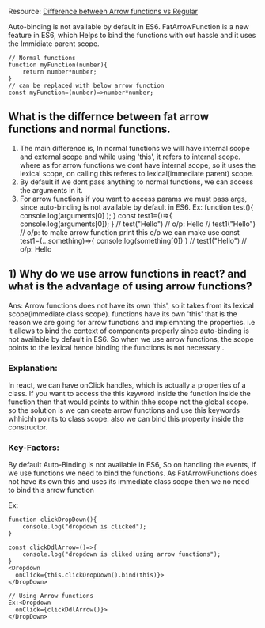 Resource: [Difference between Arrow functions vs Regular](https://dmitripavlutin.com/differences-between-arrow-and-regular-functions/)

Auto-binding is not available by default in ES6.
FatArrowFunction is a new feature in ES6, which Helps to bind the functions with out hassle and it uses the Immidiate parent scope.

```
// Normal functions
function myFunction(number){
    return number*number;
}
// can be replaced with below arrow function
const myFunction=(number)=>number*number;
```
## What is the differnce between fat arrow functions and normal functions.
1) The main difference is, In normal functions we will have internal scope and external scope and while using 'this', it refers to internal scope.
where as for arrow functions we dont have internal scope, so it uses the lexical scope, on calling this referes to lexical(immediate parent) scope.
2) By default if we dont pass anything to normal functions, we can access the arguments in it.
3) For arrow functions if you want to access params we must pass args, since auto-binding is not available by default in ES6.
Ex: function test(){                           
  console.log(arguments[0] );
}
const test1=()=>{
  console.log(arguments[0]);
}
// test("Hello") // o/p: Hello
// test1("Hello") // o/p: 
to make arrow function print this o/p
we can make use 
const test1=(...something)=>{
console.log(something[0])
}
// test1("Hello") // o/p: Hello

## 1) Why do we use arrow functions in react? and what is the advantage of using arrow functions?
Ans: Arrow functions does not have its own 'this', so it takes from its lexical scope(immediate class scope).
functions have its own 'this' that is the reason we are going for arrow functions and implemnting the properties.
i.e it allows to bind the context of components properly since auto-binding is not available by default in ES6. 
So when we use arrow functions, the scope points to the lexical hence binding the functions is not necessary
.
### Explanation:
In react, we can have onClick handles, which is actually a properties of a class. If you want to access the this keyword inside the function inside the function then that would points to within thhe scope not the global scope.
so the solution is we can create arrow functions and use this keywords whhichh points to class scope.
also we can bind this property inside the constructor.

### Key-Factors:
By default Auto-Binding is not available in ES6, So on handling the events, if we use functions we need to bind the functions.
As FatArrowFunctions does not have its own this and uses its immediate class scope then we no need to bind this arrow function 

Ex:
```
function clickDropDown(){
    console.log("dropdown is clicked");
}

const clickDdlArrow=()=>{
    console.log("dropdown is cliked using arrow functions");
}
<Dropdown
  onClick={this.clickDropDown().bind(this)}>
</DropDown>

// Using Arrow functions
Ex:<Dropdown
  onClick={clickDdlArrow()}>
</DropDown>
```
